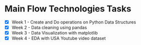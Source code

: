 # Main Flow Technologies Tasks

- [x] Week 1 - Create and Do operations on Python Data Structures
- [x] Week 2 - Data cleaning using pandas
- [x] Week 3 - Data Visualization with matplotlib
- [x] Week 4 - EDA with USA Youtube video dataset
